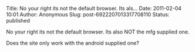 Title: No your right its not the default browser. Its als...
Date: 2011-02-04 10:01
Author: Anonymous
Slug: post-6922207013317708110
Status: published

No your right its not the default browser. Its also NOT the mfg supplied one.  
  
Does the site only work with the android supplied one?
